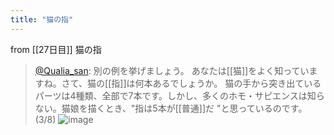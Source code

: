 ```yaml
---
title: "猫の指"
---
```


from [[27日目]]
猫の指
> [@Qualia_san](https://twitter.com/Qualia_san/status/1595075217323220992?s=20&t=BlRM29_ajoHECGkFnH_e2A): 別の例を挙げましょう。
> あなたは[[猫]]をよく知っていますね。さて、猫の[[指]]は何本あるでしょうか。
> 猫の手から突き出ているパーツは4種類、全部で7本です。しかし、多くのホモ・サピエンスは知らない。猫娘を描くとき、"指は5本が[[普通]]だ "と思っているのです。(3/8)
> ![image](https://pbs.twimg.com/media/FiLXDebUUAEMSK9.jpg)
